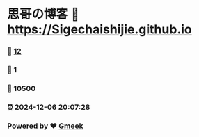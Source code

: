 # 思哥の博客 :link: https://Sigechaishijie.github.io 
### :page_facing_up: [12](https://Sigechaishijie.github.io/tag.html) 
### :speech_balloon: 1 
### :hibiscus: 10500 
### :alarm_clock: 2024-12-06 20:07:28 
### Powered by :heart: [Gmeek](https://github.com/Meekdai/Gmeek)
